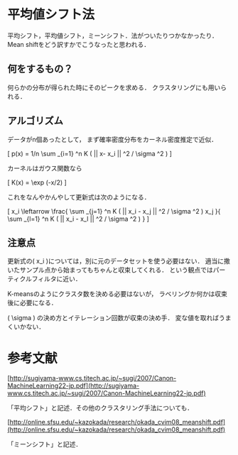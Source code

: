 # 平均値シフト法

平均シフト，平均値シフト，ミーンシフト．法がついたりつかなかったり．
Mean shiftをどう訳すかでこうなったと思われる．

## 何をするもの？

何らかの分布が得られた時にそのピークを求める．
クラスタリングにも用いられる．

## アルゴリズム

データがn個あったとして，
まず確率密度分布をカーネル密度推定で近似．

\[ p(x) = 1/n \sum _{i=1} ^n K ( || x- x_i || ^2 / \sigma ^2 ) \]

カーネルはガウス関数なら

\[ K(x) = \exp (-x/2) \]

これをなんやかんやして更新式は次のようになる．

\[ x_i \leftarrow \frac{ \sum _{j=1} ^n K ( || x_i - x_j || ^2 / \sigma ^2 ) x_j }{ \sum _{l=1} ^n K ( || x_i - x_l || ^2 / \sigma ^2 ) } \]

## 注意点

更新式の\( x_i \)については，別に元のデータセットを使う必要はない．
適当に撒いたサンプル点から始まってもちゃんと収束してくれる．
という観点ではパーティクルフィルタに近い．

K-meansのようにクラスタ数を決める必要はないが，
ラベリングか何かは収束後に必要になる．

\( \sigma \) の決め方とイテレーション回数が収束の決め手．
変な値を取ればうまくいかない．


# 参考文献

[http://sugiyama-www.cs.titech.ac.jp/~sugi/2007/Canon-MachineLearning22-jp.pdf](http://sugiyama-www.cs.titech.ac.jp/~sugi/2007/Canon-MachineLearning22-jp.pdf)

「平均シフト」と記述．その他のクラスタリング手法についても．

[http://online.sfsu.edu/~kazokada/research/okada_cvim08_meanshift.pdf](http://online.sfsu.edu/~kazokada/research/okada_cvim08_meanshift.pdf)

「ミーンシフト」と記述．
